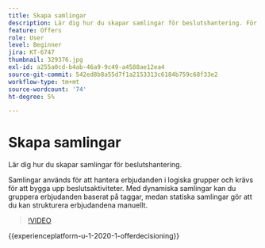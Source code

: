 ```yaml
---
title: Skapa samlingar
description: Lär dig hur du skapar samlingar för beslutshantering. För samlingar finns regler för behörighet kopplade till dem så att du kan visa dem endast för relevanta kunder.
feature: Offers
role: User
level: Beginner
jira: KT-6747
thumbnail: 329376.jpg
exl-id: a255a0cd-b4ab-46a9-9c49-a4588ae12ea4
source-git-commit: 542ed8b8a55d7f1a2153313c6184b759c68f33e2
workflow-type: tm+mt
source-wordcount: '74'
ht-degree: 5%

---
```


# Skapa samlingar

Lär dig hur du skapar samlingar för beslutshantering.

Samlingar används för att hantera erbjudanden i logiska grupper och krävs för att bygga upp beslutsaktiviteter. Med dynamiska samlingar kan du gruppera erbjudanden baserat på taggar, medan statiska samlingar gör att du kan strukturera erbjudandena manuellt.

>[!VIDEO](https://video.tv.adobe.com/v/329376?quality=12&learn=on)

{{experienceplatform-u-1-2020-1-offerdecisioning}}